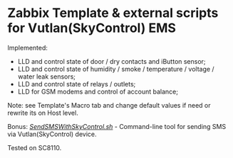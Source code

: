 # Zabbix Template & external scripts for Vutlan(SkyControl) EMS 

Implemented:
- LLD and control state of door / dry contacts and iButton sensor;
- LLD and control state of humidity / smoke / temperature / voltage / water leak sensors;
- LLD and control state of relays / outlets;
- LLD for GSM modems and control of account balance;

Note: see Template's Macro tab and change default values if need or rewrite its on Host level.

Bonus:  [_SendSMSWithSkyControl.sh_](https://raw.githubusercontent.com/zbx-sadman/vutlan_ems/alertscripts/SendSMSWithSkyControl.sh) - Command-line tool for sending SMS via Vutlan(SkyControl) device.


Tested on SC8110.


